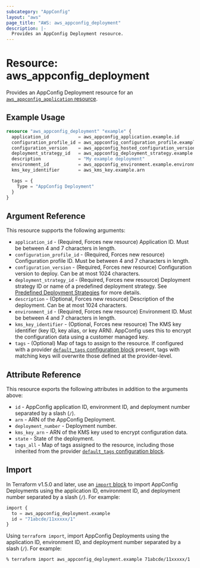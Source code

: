 ```yaml
---
subcategory: "AppConfig"
layout: "aws"
page_title: "AWS: aws_appconfig_deployment"
description: |-
  Provides an AppConfig Deployment resource.
---
```


# Resource: aws_appconfig_deployment

Provides an AppConfig Deployment resource for an [`aws_appconfig_application` resource](appconfig_application.html.markdown).

## Example Usage

```terraform
resource "aws_appconfig_deployment" "example" {
  application_id           = aws_appconfig_application.example.id
  configuration_profile_id = aws_appconfig_configuration_profile.example.configuration_profile_id
  configuration_version    = aws_appconfig_hosted_configuration_version.example.version_number
  deployment_strategy_id   = aws_appconfig_deployment_strategy.example.id
  description              = "My example deployment"
  environment_id           = aws_appconfig_environment.example.environment_id
  kms_key_identifier       = aws_kms_key.example.arn

  tags = {
    Type = "AppConfig Deployment"
  }
}
```

## Argument Reference

This resource supports the following arguments:

* `application_id` - (Required, Forces new resource) Application ID. Must be between 4 and 7 characters in length.
* `configuration_profile_id` - (Required, Forces new resource) Configuration profile ID. Must be between 4 and 7 characters in length.
* `configuration_version` - (Required, Forces new resource) Configuration version to deploy. Can be at most 1024 characters.
* `deployment_strategy_id` - (Required, Forces new resource) Deployment strategy ID or name of a predefined deployment strategy. See [Predefined Deployment Strategies](https://docs.aws.amazon.com/appconfig/latest/userguide/appconfig-creating-deployment-strategy.html#appconfig-creating-deployment-strategy-predefined) for more details.
* `description` - (Optional, Forces new resource) Description of the deployment. Can be at most 1024 characters.
* `environment_id` - (Required, Forces new resource) Environment ID. Must be between 4 and 7 characters in length.
* `kms_key_identifier` - (Optional, Forces new resource) The KMS key identifier (key ID, key alias, or key ARN). AppConfig uses this to encrypt the configuration data using a customer managed key.
* `tags` - (Optional) Map of tags to assign to the resource. If configured with a provider [`default_tags` configuration block](https://registry.terraform.io/providers/hashicorp/aws/latest/docs#default_tags-configuration-block) present, tags with matching keys will overwrite those defined at the provider-level.

## Attribute Reference

This resource exports the following attributes in addition to the arguments above:

* `id` - AppConfig application ID, environment ID, and deployment number separated by a slash (`/`).
* `arn` - ARN of the AppConfig Deployment.
* `deployment_number` - Deployment number.
* `kms_key_arn` - ARN of the KMS key used to encrypt configuration data.
* `state` - State of the deployment.
* `tags_all` - Map of tags assigned to the resource, including those inherited from the provider [`default_tags` configuration block](https://registry.terraform.io/providers/hashicorp/aws/latest/docs#default_tags-configuration-block).

## Import

In Terraform v1.5.0 and later, use an [`import` block](https://developer.hashicorp.com/terraform/language/import) to import AppConfig Deployments using the application ID, environment ID, and deployment number separated by a slash (`/`). For example:

```terraform
import {
  to = aws_appconfig_deployment.example
  id = "71abcde/11xxxxx/1"
}
```

Using `terraform import`, import AppConfig Deployments using the application ID, environment ID, and deployment number separated by a slash (`/`). For example:

```console
% terraform import aws_appconfig_deployment.example 71abcde/11xxxxx/1
```
